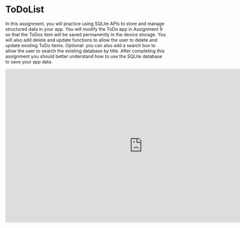 # ToDoList

In this assignment, you will practice using SQLite APIs to store and manage structured data in your app.
You will modify the ToDo app in Assignment 9 so that the ToDos item will be saved permanently in the device storage.
You will also add delete and update functions to allow the user to delete and update existing ToDo items.
Optional: you can also add a search box to allow the user to search the existing database by title.
After completing this assignment you should better understand how to use the SQLite database to save your app data.


<iframe width="853" height="480" src="https://www.youtube.com/embed/LfURA_YXh0U" frameborder="0" allow="accelerometer; autoplay; clipboard-write; encrypted-media; gyroscope; picture-in-picture" allowfullscreen></iframe>
